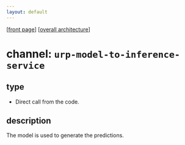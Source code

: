 ```yaml
---
layout: default
---
```

\[[front page](../overall-architecture.html)\] \[[overall architecture](../overall-architecture.html)\]



# channel: `urp-model-to-inference-service`

## type

* Direct call from the code.

## description

The model is used to generate the predictions.
